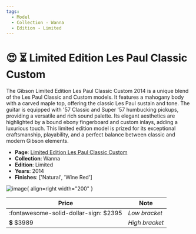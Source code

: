 ```yaml
---
tags:
  - Model
  - Collection - Wanna
  - Edition - Limited
---
```


# :heart_eyes: :hourglass_flowing_sand: Limited Edition Les Paul Classic Custom

The Gibson Limited Edition Les Paul Classic Custom 2014 is a unique blend of the Les Paul Classic and Custom models. It features a mahogany body with a carved maple top, offering the classic Les Paul sustain and tone. The guitar is equipped with '57 Classic and Super '57 humbucking pickups, providing a versatile and rich sound palette. Its elegant aesthetics are highlighted by a bound ebony fingerboard and custom inlays, adding a luxurious touch. This limited edition model is prized for its exceptional craftsmanship, playability, and a perfect balance between classic and modern Gibson elements.

* **Page**: [Limited Edition Les Paul Classic Custom](https://reverb.comhttps://reverb.com/ca/p/gibson-limited-edition-les-paul-classic-custom-2014)
* **Collection**: Wanna
* **Edition**: Limited
* **Years**: 2014
* **Finishes**: ['Natural', 'Wine Red']

![image](https://rvb-img.reverb.com/image/upload/s--XgN_XHBq--/t_card-square/v1568405526/jyp1f6qsebpdmqsm5ct4.jpg){ align=right width="200" }

| Price | Note    |
|-------|---------|
| :fontawesome-solid-dollar-sign: $2395 | _Low bracket_ |
| :heavy_dollar_sign: $3989 | _High bracket_ |
